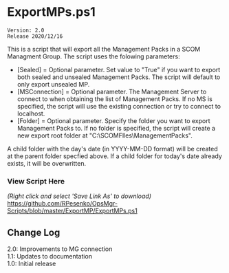 # ExportMPs.ps1
    Version: 2.0
    Release 2020/12/16
  
This is a script that will export all the Management Packs in a SCOM Managment Group.
The script uses the folowing parameters:

 - [Sealed] = Optional parameter. Set value to "True" if you want to export both sealed and unsealed Management Packs.  The script will default to only export unsealed MP.
 - [MSConnection] = Optional parameter. The Management Server to connect to when obtaining the list of Management Packs.  If no MS is specified, the script will use the existing connection or try to connect to localhost. 
 - [Folder] = Optional parameter. Specify the folder you want to export Management Packs to.  If no folder is specified, the script will create a new export root folder at "C:\SCOMFIles\ManagementPacks".  

 A child folder with the day's date (in YYYY-MM-DD format) will be created at the parent folder specfied above.  If a child folder for today's date already exists, it will be overwritten.

### View Script Here    
_(Right click and select 'Save Link As' to download)_    
https://github.com/RPesenko/OpsMgr-Scripts/blob/master/ExportMP/ExportMPs.ps1
 
## Change Log  
2.0: Improvements to MG connection  
1.1: Updates to documentation   
1.0: Initial release  